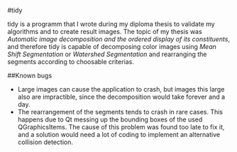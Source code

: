 #tidy

tidy is a programm that I wrote during my diploma thesis to validate my algorithms and to create result images.
The topic of my thesis was *Automatic image decomposition and the ordered display of its constituents*, and therefore tidy is capable of decomposing color images using *Mean Shift Segmentation* or *Watershed Segmentation* and rearranging the segments according to choosable criterias. 

##Known bugs
* Large images can cause the application to crash, but images this large also are impractible, since the decomposition would take forever and a day. 
* The rearrangement of the segments tends to crash in rare cases. This happens due to Qt messing up the bounding boxes of the used QGraphicsItems. The cause of this problem was found too late to fix it, and a solution would need a lot of coding to implement an alternative collision detection. 
